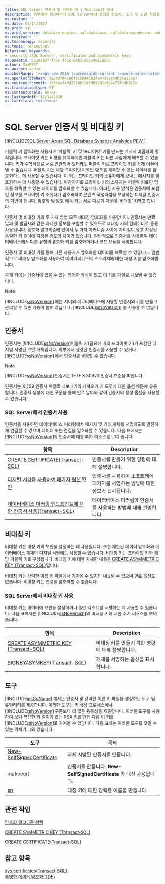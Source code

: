 ```yaml
---
title: SQL Server 인증서 및 비대칭 키 | Microsoft 문서
description: 외부에서 생성하거나 SQL Server에서 생성한 인증서, 도구 및 관련 작업을 포함한 SQL Server의 인증서 및 비대칭 키에 대해 알아봅니다.
ms.custom: ''
ms.date: 03/14/2017
ms.prod: sql
ms.prod_service: database-engine, sql-database, sql-data-warehouse, pdw
ms.reviewer: ''
ms.technology: security
ms.topic: conceptual
helpviewer_keywords:
- security [SQL Server], certificates and asymmetric keys
ms.assetid: 8519aa2f-f09c-4c1c-96b5-abc24811e60c
author: VanMSFT
ms.author: vanto
monikerRange: '>=aps-pdw-2016||=azuresqldb-current||=azure-sqldw-latest||>=sql-server-2016||>=sql-server-linux-2017||=azuresqldb-mi-current'
ms.openlocfilehash: 9120af44ce0f1cb8447b34e47a9ce54b9ba17367
ms.sourcegitcommit: 1a544cf4dd2720b124c3697d1e62ae7741db757c
ms.translationtype: HT
ms.contentlocale: ko-KR
ms.lasthandoff: 12/14/2020
ms.locfileid: "97431896"
---
```

# <a name="sql-server-certificates-and-asymmetric-keys"></a>SQL Server 인증서 및 비대칭 키
[!INCLUDE[SQL Server Azure SQL Database Synapse Analytics PDW ](../../includes/applies-to-version/sql-asdb-asdbmi-asa-pdw.md)]

 퍼블릭 키 암호화는 사용자가 ‘퍼블릭’ 키 및 ‘프라이빗’ 키를 만드는 메시지 비밀화의 형식입니다.  프라이빗 키는 비밀을 유지하지만 퍼블릭 키는 다른 사람에게 배포할 수 있습니다. 키가 수학적으로 서로 연관되어 있더라도 퍼블릭 키로 프라이빗 키를 쉽게 이끌어 낼 수 없습니다. 퍼블릭 키는 해당 프라이빗 키로만 암호를 해독할 수 있는 데이터를 암호화하는 데 사용할 수 있습니다. 이 키는 프라이빗 키의 소유자에게 보내는 메시지를 암호화하는 데 사용할 수 있습니다. 마찬가지로 프라이빗 키의 소유자는 퍼블릭 키로만 암호를 해독할 수 있는 데이터를 암호화할 수 있습니다. 이러한 사용 방식은 인증서에 포함된 정보를 프라이빗 키 소유자가 암호화하여 콘텐츠 작성자임을 보장하는 디지털 인증서의 기반이 됩니다. 암호화 및 암호 해독 키는 서로 다르기 때문에 ‘비대칭’ 키라고 합니다.
  
 인증서 및 비대칭 키의 두 가지 방법 모두 비대칭 암호화를 사용합니다. 인증서는 만료 날짜 및 발급자와 같은 자세한 정보를 포함할 수 있으므로 비대칭 키의 컨테이너로 종종 사용됩니다. 암호화 알고리즘에 있어서 두 가지 메커니즘 사이에 차이점이 없고 지정된 동일한 키 길이에 지정된 강도의 차이가 없습니다. 일반적으로 인증서를 사용하여 데이터베이스에서 다른 유형의 암호화 키를 암호화하거나 코드 모듈을 서명합니다.  
  
 인증서 및 비대칭 키를 통해 다른 사용자가 암호화한 데이터를 해독할 수 있습니다. 일반적으로 비대칭 암호화를 사용하여 데이터베이스의 스토리지에 대한 대칭 키를 암호화합니다.  
  
 공개 키에는 인증서에 있을 수 있는 특정한 형식이 없고 이 키를 파일로 내보낼 수 없습니다.  
  
> [!NOTE]  
>  [!INCLUDE[ssNoVersion](../../includes/ssnoversion-md.md)] 에는 서버와 데이터베이스에 사용할 인증서와 키를 만들고 관리할 수 있는 기능이 들어 있습니다. [!INCLUDE[ssNoVersion](../../includes/ssnoversion-md.md)] 를 사용할 수 없습니다.  
  
## <a name="certificates"></a>인증서  
 인증서는 [!INCLUDE[ssNoVersion](../../includes/ssnoversion-md.md)]퍼블릭 키(필요에 따라 프라이빗 키)가 포함된 디지털 서명된 보안 개체입니다. 외부에서 생성된 인증서를 사용할 수 있거나 [!INCLUDE[ssNoVersion](../../includes/ssnoversion-md.md)] 에서 인증서를 생성할 수 있습니다.  
  
> [!NOTE]  
>  [!INCLUDE[ssNoVersion](../../includes/ssnoversion-md.md)] 인증서는 IETF X.509v3 인증서 표준을 따릅니다.  
  
 인증서는 X.509 인증서 파일로 내보내기와 가져오기 키 모두에 대한 옵션 때문에 유용합니다. 인증서 생성에 대한 구문을 통해 만료 날짜와 같이 인증서의 생성 옵션을 사용할 수 있습니다.  
  
### <a name="using-a-certificate-in-sql-server"></a>SQL Server에서 인증서 사용  
 인증서를 사용하면 데이터베이스 미러링에서 패키지 및 기타 개체를 서명하도록 안전하게 연결할 수 있으며 데이터 또는 연결을 암호화할 수 있습니다. 다음 표에서는 [!INCLUDE[ssNoVersion](../../includes/ssnoversion-md.md)]의 인증서에 대한 추가 리소스를 보여 줍니다.  
  
|항목|Description|  
|-----------|-----------------|  
|[CREATE CERTIFICATE&#40;Transact-SQL&#41;](../../t-sql/statements/create-certificate-transact-sql.md)|인증서를 만들기 위한 명령에 대해 설명합니다.|  
|[디지털 서명을 사용하여 패키지 원본 확인](../../integration-services/security/identify-the-source-of-packages-with-digital-signatures.md)|인증서를 사용하여 소프트웨어 패키지를 서명하는 방법에 대한 정보가 표시됩니다.|  
|[데이터베이스 미러링 엔드포인트에 대한 인증서 사용&#40;Transact-SQL&#41;](../../database-engine/database-mirroring/use-certificates-for-a-database-mirroring-endpoint-transact-sql.md)|데이터베이스 미러링에 인증서를 사용하는 방법에 대해 설명합니다.|  
  
## <a name="asymmetric-keys"></a>비대칭 키  
 비대칭 키는 대칭 키의 보안을 설정하는 데 사용됩니다. 또한 제한된 데이터 암호화와 데이터베이스 개체의 디지털 서명에도 사용할 수 있습니다. 비대칭 키는 프라이빗 키와 해당 퍼블릭 키로 구성됩니다. 비대칭 키에 대한 자세한 내용은 [CREATE ASYMMETRIC KEY &#40;Transact-SQL&#41;](../../t-sql/statements/create-asymmetric-key-transact-sql.md)입니다.  
  
 비대칭 키는 강력한 이름 키 파일에서 가져올 수 있지만 내보낼 수 없으며 만료 옵션도 없습니다. 비대칭 키는 연결을 암호화할 수 없습니다.  
  
### <a name="using-an-asymmetric-key-in-sql-server"></a>SQL Server에서 비대칭 키 사용  
 비대칭 키는 데이터에 보안을 설정하거나 일반 텍스트를 서명하는 데 사용할 수 있습니다. 다음 표에서는 [!INCLUDE[ssNoVersion](../../includes/ssnoversion-md.md)]의 비대칭 키에 대한 추가 리소스를 보여 줍니다.  
  
|항목|Description|  
|-----------|-----------------|  
|[CREATE ASYMMETRIC KEY &#40;Transact-SQL&#41;](../../t-sql/statements/create-asymmetric-key-transact-sql.md)|비대칭 키를 만들기 위한 명령에 대해 설명합니다.|  
|[SIGNBYASYMKEY&#40;Transact-SQL&#41;](../../t-sql/functions/signbyasymkey-transact-sql.md)|개체를 서명하는 옵션을 표시합니다.|  
  
## <a name="tools"></a>도구  
 [!INCLUDE[msCoName](../../includes/msconame-md.md)] 에서는 인증서 및 강력한 이름 키 파일을 생성하는 도구 및 유틸리티를 제공합니다. 이러한 도구는 키 생성 프로세스에서 [!INCLUDE[ssNoVersion](../../includes/ssnoversion-md.md)] 구문보다 더 많은 융통성을 제공합니다. 이러한 도구를 사용하여 보다 복잡한 키 길이가 있는 RSA 키를 만든 다음 이 키를 [!INCLUDE[ssNoVersion](../../includes/ssnoversion-md.md)]로 가져올 수 있습니다. 다음 표에는 이러한 도구를 찾을 수 있는 위치가 나와 있습니다.  
  
| 도구 | 목적 |
| ---- | ------- |
|[New-SelfSignedCertificate](/powershell/module/pkiclient/new-selfsignedcertificate)|자체 서명된 인증서를 만듭니다.|  
|[makecert](/windows/desktop/SecCrypto/makecert)|인증서를 만듭니다. **New-SelfSignedCertificate** 가 대신 사용됩니다.|  
|[sn](/dotnet/framework/tools/sn-exe-strong-name-tool)|대칭 키에 대한 강력한 이름을 만듭니다.|  
  
## <a name="related-tasks"></a>관련 작업  
 [암호화 알고리즘 선택](../../relational-databases/security/encryption/choose-an-encryption-algorithm.md)  
  
 [CREATE SYMMETRIC KEY &#40;Transact-SQL&#41;](../../t-sql/statements/create-symmetric-key-transact-sql.md)  
  
 [CREATE CERTIFICATE&#40;Transact-SQL&#41;](../../t-sql/statements/create-certificate-transact-sql.md)  
  
## <a name="see-also"></a>참고 항목  
 [sys.certificates&#40;Transact-SQL&#41;](../../relational-databases/system-catalog-views/sys-certificates-transact-sql.md)   
 [투명한 데이터 암호화&#40;TDE&#41;](../../relational-databases/security/encryption/transparent-data-encryption.md)  
  
  
